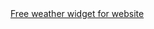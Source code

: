<!-- ⛅ 天气组件（来自 WeatherWidget.org） -->
<div id="ww_3559a7b35effe" v='1.3' loc='id' a='{"t":"horizontal","lang":"zh","sl_lpl":1,"ids":["wl2815"],"font":"Arial","sl_ics":"one_a","sl_sot":"celsius","cl_bkg":"image","cl_font":"#FFFFFF","cl_cloud":"#FFFFFF","cl_persp":"#81D4FA","cl_sun":"#FFC107","cl_moon":"#FFC107","cl_thund":"#FF5722"}'>
  <a href="https://weatherwidget.org/" id="ww_3559a7b35effe_u" target="_blank">Free weather widget for website</a>
</div>
<script async src="https://app3.weatherwidget.org/js/?id=ww_3559a7b35effe"></script>
<!-- 🕒 实时时钟 -->
<div id="clock" style="font-size: 18px; font-weight: bold; color: #ffffff; margin-top: 10px;"></div>
<script>
  function updateClock() {
    const now = new Date();
    const timeStr = now.toLocaleTimeString('zh-CN', { hour12: false });
    const dateStr = now.toLocaleDateString('zh-CN');
    document.getElementById('clock').innerText = `🕒 当前时间：${dateStr} ${timeStr}`;
  }
  setInterval(updateClock, 1000);
  updateClock();
</script>
